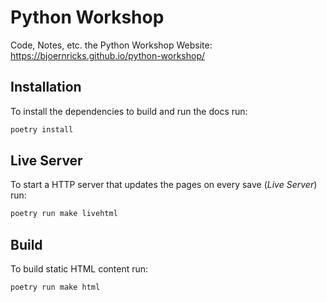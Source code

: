# Python Workshop

Code, Notes, etc. the Python Workshop
Website: https://bjoernricks.github.io/python-workshop/

## Installation
To install the dependencies to build and run the docs run:

```sh
poetry install
```

## Live Server
To start a HTTP server that updates the pages on every save (*Live Server*) run:

```sh
poetry run make livehtml
```

## Build
To build static HTML content run:

```sh
poetry run make html
```
